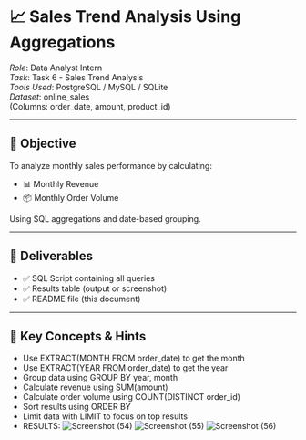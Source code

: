 # 📈 Sales Trend Analysis Using Aggregations

*Role*: Data Analyst Intern  
*Task*: Task 6 - Sales Trend Analysis  
*Tools Used*: PostgreSQL / MySQL / SQLite  
*Dataset*: online_sales  
(Columns: order_date, amount, product_id)

---

## 🎯 Objective

To analyze monthly sales performance by calculating:
- 📊 Monthly Revenue
- 📦 Monthly Order Volume

Using SQL aggregations and date-based grouping.

---

## 📁 Deliverables

- ✅ SQL Script containing all queries
- ✅ Results table (output or screenshot)
- ✅ README file (this document)

---

## 🧠 Key Concepts & Hints

- Use EXTRACT(MONTH FROM order_date) to get the month  
- Use EXTRACT(YEAR FROM order_date) to get the year  
- Group data using GROUP BY year, month  
- Calculate revenue using SUM(amount)  
- Calculate order volume using COUNT(DISTINCT order_id)  
- Sort results using ORDER BY  
- Limit data with LIMIT to focus on top results
- RESULTS:
![Screenshot (54)](https://github.com/user-attachments/assets/19ec94b4-8ad0-4b29-9d6e-dd678f262ba5)
![Screenshot (55)](https://github.com/user-attachments/assets/30fcb92e-fd62-4a4f-be64-96b529342d7d)
![Screenshot (56)](https://github.com/user-attachments/assets/7299ccbe-ba50-4643-85a8-3ddba7a422a0)


